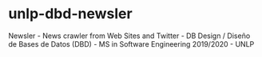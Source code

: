 # unlp-dbd-newsler
Newsler - News crawler from Web Sites and Twitter - DB Design / Diseño de Bases de Datos (DBD) - MS in Software Engineering 2019/2020 - UNLP
